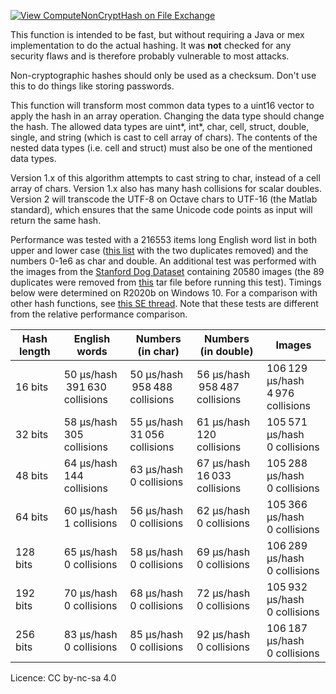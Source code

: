 [![View ComputeNonCryptHash on File Exchange](https://www.mathworks.com/matlabcentral/images/matlab-file-exchange.svg)](https://www.mathworks.com/matlabcentral/fileexchange/76832-computenoncrypthash)

This function is intended to be fast, but without requiring a Java or mex implementation to do the actual hashing. It was **not** checked for any security flaws and is therefore probably vulnerable to most attacks.

Non-cryptographic hashes should only be used as a checksum. Don't use this to do things like storing passwords.

This function will transform most common data types to a uint16 vector to apply the hash in an array operation. Changing the data type should change the hash. The allowed data types are uint*, int*, char, cell, struct, double, single, and string (which is cast to cell array of chars). The contents of the nested data types (i.e. cell and struct) must also be one of the mentioned data types.

Version 1.x of this algorithm attempts to cast string to char, instead of a cell array of chars. Version 1.x also has many hash collisions for scalar doubles. Version 2 will transcode the UTF-8 on Octave chars to UTF-16 (the Matlab standard), which ensures that the same Unicode code points as input will return the same hash.

Performance was tested with a 216553 items long English word list in both upper and lower case ([this list](http://web.archive.org/web/20061231134037/http://www.sitopreferito.it/html/all_english_words.html) with the two duplicates removed) and the numbers 0-1e6 as char and double. An additional test was performed with the images from the [Stanford Dog Dataset](http://web.archive.org/web/20191106220700/http://vision.stanford.edu/aditya86/ImageNetDogs/) containing 20580 images (the 89 duplicates were removed from [this](http://web.archive.org/web/20191106220631/http://vision.stanford.edu/aditya86/ImageNetDogs/images.tar) tar file before running this test). Timings below were determined on R2020b on Windows 10. For a comparison with other hash functions, see [this SE thread](https://softwareengineering.stackexchange.com/a/145633). Note that these tests are different from the relative performance comparison.

|Hash length|English words|Numbers (in char)|Numbers (in double)|Images|
|--|--|--|--|--|
|16 bits|50 &mu;s/hash<br>&thinsp;391&thinsp;630 collisions|50 &mu;s/hash<br>&thinsp;958&thinsp;488 collisions|56 &mu;s/hash<br>&thinsp;958&thinsp;487 collisions|106&thinsp;129 &mu;s/hash<br>4&thinsp;976 collisions|
|32 bits|58 &mu;s/hash<br>305 collisions|55 &mu;s/hash<br>31&thinsp;056 collisions|61 &mu;s/hash<br>120 collisions|105&thinsp;571 &mu;s/hash<br>0 collisions|
|48 bits|64 &mu;s/hash<br>144 collisions|63 &mu;s/hash<br>0 collisions|67 &mu;s/hash<br>16&thinsp;033 collisions|105&thinsp;288 &mu;s/hash<br>0 collisions|
|64 bits|60 &mu;s/hash<br>1 collisions|56 &mu;s/hash<br>0 collisions|62 &mu;s/hash<br>0 collisions|105&thinsp;366 &mu;s/hash<br>0 collisions|
|128 bits|65 &mu;s/hash<br>0 collisions|58 &mu;s/hash<br>0 collisions|69 &mu;s/hash<br>0 collisions|106&thinsp;289 &mu;s/hash<br>0 collisions|
|192 bits|70 &mu;s/hash<br>0 collisions|68 &mu;s/hash<br>0 collisions|72 &mu;s/hash<br>0 collisions|105&thinsp;932 &mu;s/hash<br>0 collisions|
|256 bits|83 &mu;s/hash<br>0 collisions|85 &mu;s/hash<br>0 collisions|92 &mu;s/hash<br>0 collisions|106&thinsp;187 &mu;s/hash<br>0 collisions|

Licence: CC by-nc-sa 4.0
